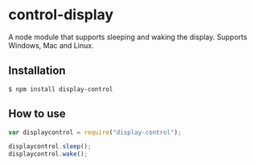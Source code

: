 # control-display

A node module that supports sleeping and waking the display. Supports Windows, Mac and Linux.

## Installation
```
$ npm install display-control
```

## How to use
```js
var displaycontrol = require("display-control");

displaycontrol.sleep();
displaycontrol.wake();
```
